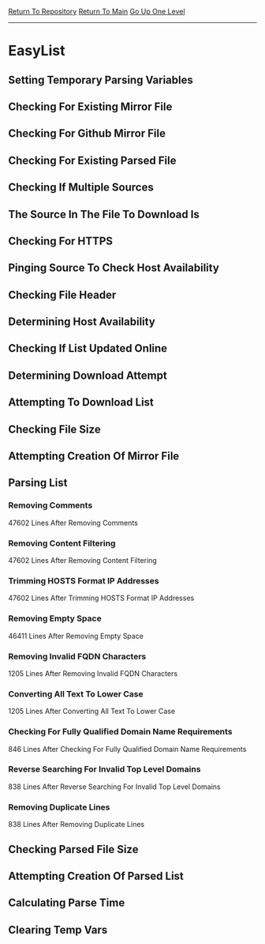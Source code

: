 [Return To Repository](https://github.com/deathbybandaid/piholeparser/)
[Return To Main](https://github.com/deathbybandaid/piholeparser/blob/master/RecentRunLogs/Mainlog.md)
[Go Up One Level](https://github.com/deathbybandaid/piholeparser/blob/master/RecentRunLogs/TopLevelScripts/30-Processing-External-Blacklists.md)
____________________________________
# EasyList
## Setting Temporary Parsing Variables
## Checking For Existing Mirror File
## Checking For Github Mirror File
## Checking For Existing Parsed File
## Checking If Multiple Sources
## The Source In The File To Download Is
## Checking For HTTPS
## Pinging Source To Check Host Availability
## Checking File Header
## Determining Host Availability
## Checking If List Updated Online
## Determining Download Attempt
## Attempting To Download List
## Checking File Size
## Attempting Creation Of Mirror File
## Parsing List
### Removing Comments
47602 Lines After Removing Comments
### Removing Content Filtering
47602 Lines After Removing Content Filtering
### Trimming HOSTS Format IP Addresses
47602 Lines After Trimming HOSTS Format IP Addresses
### Removing Empty Space
46411 Lines After Removing Empty Space
### Removing Invalid FQDN Characters
1205 Lines After Removing Invalid FQDN Characters
### Converting All Text To Lower Case
1205 Lines After Converting All Text To Lower Case
### Checking For Fully Qualified Domain Name Requirements
846 Lines After Checking For Fully Qualified Domain Name Requirements
### Reverse Searching For Invalid Top Level Domains
838 Lines After Reverse Searching For Invalid Top Level Domains
### Removing Duplicate Lines
838 Lines After Removing Duplicate Lines
## Checking Parsed File Size
## Attempting Creation Of Parsed List
## Calculating Parse Time
## Clearing Temp Vars
